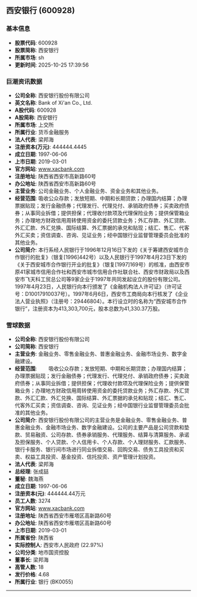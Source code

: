 ## 西安银行 (600928)

### 基本信息

- **股票代码**: 600928
- **股票简称**: 西安银行
- **所属市场**: sh
- **更新时间**: 2025-10-25 17:39:56

### 巨潮资讯数据

- **公司全称**: 西安银行股份有限公司
- **英文名称**: Bank of Xi'an Co., Ltd.
- **A股代码**: 600928
- **A股简称**: 西安银行
- **所属市场**: 上交所
- **所属行业**: 货币金融服务
- **法人代表**: 梁邦海
- **注册资本(万元)**: 444444.4445
- **成立日期**: 1997-06-06
- **上市日期**: 2019-03-01
- **官方网站**: www.xacbank.com
- **注册地址**: 陕西省西安市高新路60号
- **办公地址**: 陕西省西安市高新路60号
- **主营业务**: 公司金融业务、个人金融业务、资金业务和其他业务。
- **经营范围**: 吸收公众存款；发放短期、中期和长期贷款；办理国内结算；办理票据贴现；发行金融债券；代理发行、代理兑付、承销政府债券；买卖政府债券；从事同业拆借；提供担保；代理收付款项及代理保险业务；提供保管箱业务；办理地方财政信用周转使用资金的委托贷款业务；外汇存款、外汇贷款、外汇汇款、外汇兑换、国际结算、外汇票据的承兑和贴现；结汇、售汇、代客外汇买卖；资信调查、咨询、见证业务；经中国银行业监督管理委员会批准的其他业务。
- **公司简介**: 本行系经人民银行于1996年12月16日下发的《关于筹建西安城市合作银行的批复》（银复[1996]442号）以及人民银行于1997年4月23日下发的《关于西安城市合作银行开业的批复》（银复[1997]169号）的核准，由西安市原41家城市信用合作社和西安市城市信用合作社联合社、西安市财政局以及西安市飞天科工贸总公司等9家企业于1997年共同发起设立的股份有限公司。1997年4月23日，人民银行向本行颁发了《金融机构法人许可证》（许可证号：D10017910037号）。1997年6月6日，西安市工商局向本行核发了《企业法人营业执照》（注册号：29446804）。本行设立时的名称为“西安城市合作银行”，注册资本为413,303,700元，股本总数为41,330.37万股。

### 雪球数据

- **公司全称**: 西安银行股份有限公司
- **公司简称**: 西安银行
- **主营业务**: 金融业务、零售金融业务、普惠金融业务、金融市场业务、数字金融建设。
- **经营范围**: 　　吸收公众存款；发放短期、中期和长期贷款；办理国内结算；办理票据贴现；发行金融债券；代理发行、代理兑付、承销政府债券；买卖政府债券；从事同业拆借；提供担保；代理收付款项及代理保险业务；提供保管箱业务；办理地方财政信用周转使用资金的委托贷款业务；外汇存款、外汇贷款、外汇汇款、外汇兑换、国际结算、外汇票据的承兑和贴现；结汇、售汇、代客外汇买卖；资信调查、咨询、见证业务；经中国银行业监督管理委员会批准的其他业务。
- **公司简介**: 西安银行股份有限公司的主营业务是金融业务、零售金融业务、普惠金融业务、金融市场业务、数字金融建设。公司的主要产品是公司贷款和垫款、贸易融资、公司存款、债券承销服务、代理服务、结算与清算服务、承诺及担保服务、个人贷款、个人信用卡、个人存款、个人理财服务、汇款服务、银行卡服务、银行间市场进行同业拆借交易、回购交易、债务工具投资和买卖、权益工具投资、基金投资、信托投资、资产管理计划投资。
- **法人代表**: 梁邦海
- **总经理**: 张成喆
- **董秘**: 魏海燕
- **成立日期**: 1997-06-06
- **注册资本(元)**: 444444.44万元
- **员工人数**: 3274
- **官方网站**: www.xacbank.com
- **注册地址**: 陕西省西安市雁塔区高新路60号
- **办公地址**: 陕西省西安市雁塔区高新路60号
- **上市日期**: 2019-03-01
- **所属省份**: 陕西省
- **实际控制人**: 西安市人民政府 (22.97%)
- **公司分类**: 地市国资控股
- **董事长**: 梁邦海
- **高管人数**: 18
- **发行价格**: 4.68
- **所属行业**: 银行 (BK0055)

---